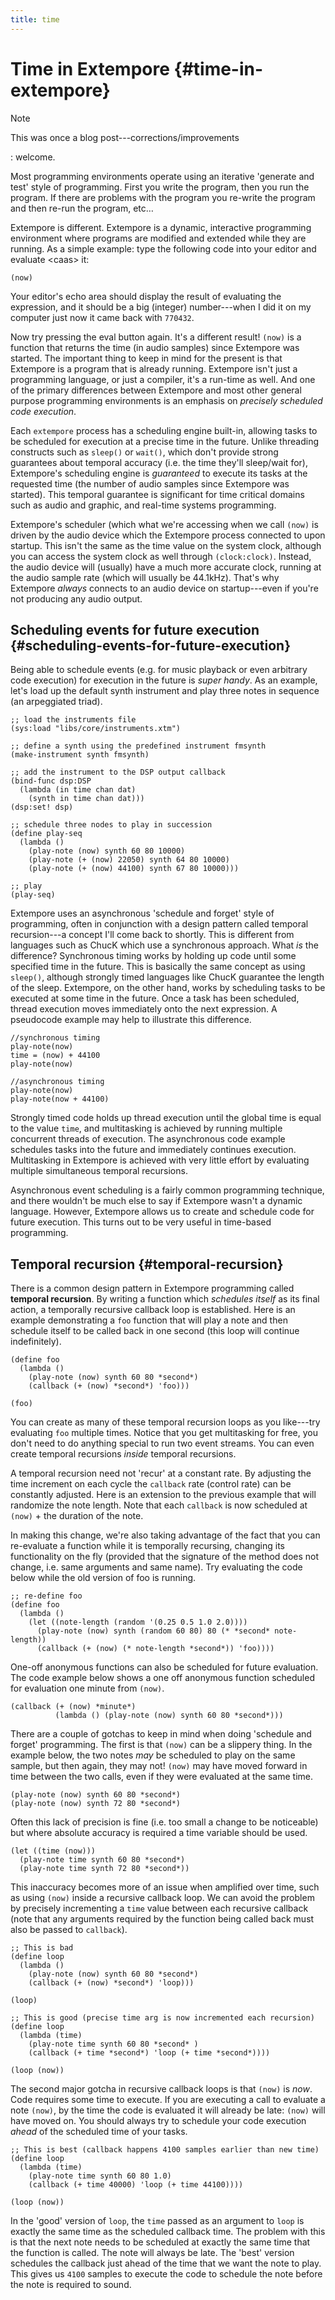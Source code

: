 ```yaml
---
title: time
---
```


# Time in Extempore {#time-in-extempore}

Note

This was once a blog post---corrections/improvements

:   welcome.

Most programming environments operate using an iterative 'generate and
test' style of programming. First you write the program, then you run
the program. If there are problems with the program you re-write the
program and then re-run the program, etc…

Extempore is different. Extempore is a dynamic, interactive programming
environment where programs are modified and extended while they are
running. As a simple example: type the following code into your editor
and <span role="doc">evaluate &lt;caas&gt;</span> it:

~~~~ sourceCode
(now)
~~~~

Your editor's echo area should display the result of evaluating the
expression, and it should be a big (integer) number---when I did it on
my computer just now it came back with `770432`.

Now try pressing the eval button again. It's a different result! `(now)`
is a function that returns the time (in audio samples) since Extempore
was started. The important thing to keep in mind for the present is that
Extempore is a program that is already running. Extempore isn't just a
programming language, or just a compiler, it's a run-time as well. And
one of the primary differences between Extempore and most other general
purpose programming environments is an emphasis on *precisely scheduled
code execution*.

Each `extempore` process has a scheduling engine built-in, allowing
tasks to be scheduled for execution at a precise time in the future.
Unlike threading constructs such as `sleep()` or `wait()`, which don't
provide strong guarantees about temporal accuracy (i.e. the time they'll
sleep/wait for), Extempore's scheduling engine is *guaranteed* to
execute its tasks at the requested time (the number of audio samples
since Extempore was started). This temporal guarantee is significant for
time critical domains such as audio and graphic, and real-time systems
programming.

Extempore's scheduler (which what we're accessing when we call `(now)`
is driven by the audio device which the Extempore process connected to
upon startup. This isn't the same as the time value on the system clock,
although you can access the system clock as well through
`(clock:clock)`. Instead, the audio device will (usually) have a much
more accurate clock, running at the audio sample rate (which will
usually be 44.1kHz). That's why Extempore *always* connects to an audio
device on startup---even if you're not producing any audio output.

## Scheduling events for future execution {#scheduling-events-for-future-execution}

Being able to schedule events (e.g. for music playback or even arbitrary
code execution) for execution in the future is *super handy*. As an
example, let's load up the default synth instrument and play three notes
in sequence (an arpeggiated triad).

~~~~ sourceCode
;; load the instruments file
(sys:load "libs/core/instruments.xtm")

;; define a synth using the predefined instrument fmsynth
(make-instrument synth fmsynth)

;; add the instrument to the DSP output callback
(bind-func dsp:DSP
  (lambda (in time chan dat)
    (synth in time chan dat)))
(dsp:set! dsp)

;; schedule three nodes to play in succession
(define play-seq
  (lambda ()
    (play-note (now) synth 60 80 10000)
    (play-note (+ (now) 22050) synth 64 80 10000)
    (play-note (+ (now) 44100) synth 67 80 10000)))

;; play
(play-seq)
~~~~

Extempore uses an asynchronous 'schedule and forget' style of
programming, often in conjunction with a design pattern called temporal
recursion---a concept I'll come back to shortly. This is different from
languages such as ChucK which use a synchronous approach. What *is* the
difference? Synchronous timing works by holding up code until some
specified time in the future. This is basically the same concept as
using `sleep()`, although strongly timed languages like ChucK guarantee
the length of the sleep. Extempore, on the other hand, works by
scheduling tasks to be executed at some time in the future. Once a task
has been scheduled, thread execution moves immediately onto the next
expression. A pseudocode example may help to illustrate this difference.

~~~~ sourceCode
//synchronous timing
play-note(now)
time = (now) + 44100
play-note(now)

//asynchronous timing
play-note(now)
play-note(now + 44100)
~~~~

Strongly timed code holds up thread execution until the global time is
equal to the value `time`, and multitasking is achieved by running
multiple concurrent threads of execution. The asynchronous code example
schedules tasks into the future and immediately continues execution.
Multitasking in Extempore is achieved with very little effort by
evaluating multiple simultaneous temporal recursions.

Asynchronous event scheduling is a fairly common programming technique,
and there wouldn't be much else to say if Extempore wasn't a dynamic
language. However, Extempore allows us to create and schedule code for
future execution. This turns out to be very useful in time-based
programming.

## Temporal recursion {#temporal-recursion}

There is a common design pattern in Extempore programming called
**temporal recursion**. By writing a function which *schedules itself*
as its final action, a temporally recursive callback loop is
established. Here is an example demonstrating a `foo` function that will
play a note and then schedule itself to be called back in one second
(this loop will continue indefinitely).

~~~~ sourceCode
(define foo
  (lambda ()
    (play-note (now) synth 60 80 *second*)
    (callback (+ (now) *second*) 'foo)))

(foo)
~~~~

You can create as many of these temporal recursion loops as you
like---try evaluating `foo` multiple times. Notice that you get
multitasking for free, you don't need to do anything special to run two
event streams. You can even create temporal recursions *inside* temporal
recursions.

A temporal recursion need not 'recur' at a constant rate. By adjusting
the time increment on each cycle the `callback` rate (control rate) can
be constantly adjusted. Here is an extension to the previous example
that will randomize the note length. Note that each `callback` is now
scheduled at `(now)` + the duration of the note.

In making this change, we're also taking advantage of the fact that you
can re-evaluate a function while it is temporally recursing, changing
its functionality on the fly (provided that the signature of the method
does not change, i.e. same arguments and same name). Try evaluating the
code below while the old version of foo is running.

~~~~ sourceCode
;; re-define foo
(define foo
  (lambda ()
    (let ((note-length (random '(0.25 0.5 1.0 2.0))))
      (play-note (now) synth (random 60 80) 80 (* *second* note-length))
      (callback (+ (now) (* note-length *second*)) 'foo))))
~~~~

One-off anonymous functions can also be scheduled for future evaluation.
The code example below shows a one off anonymous function scheduled for
evaluation one minute from `(now)`.

~~~~ sourceCode
(callback (+ (now) *minute*)
          (lambda () (play-note (now) synth 60 80 *second*)))
~~~~

There are a couple of gotchas to keep in mind when doing 'schedule and
forget' programming. The first is that `(now)` can be a slippery thing.
In the example below, the two notes *may* be scheduled to play on the
same sample, but then again, they may not! `(now)` may have moved
forward in time between the two calls, even if they were evaluated at
the same time.

~~~~ sourceCode
(play-note (now) synth 60 80 *second*)
(play-note (now) synth 72 80 *second*)
~~~~

Often this lack of precision is fine (i.e. too small a change to be
noticeable) but where absolute accuracy is required a time variable
should be used.

~~~~ sourceCode
(let ((time (now)))
  (play-note time synth 60 80 *second*)
  (play-note time synth 72 80 *second*))
~~~~

This inaccuracy becomes more of an issue when amplified over time, such
as using `(now)` inside a recursive callback loop. We can avoid the
problem by precisely incrementing a `time` value between each recursive
callback (note that any arguments required by the function being called
back must also be passed to `callback`).

~~~~ sourceCode
;; This is bad
(define loop
  (lambda ()
    (play-note (now) synth 60 80 *second*)
    (callback (+ (now) *second*) 'loop)))

(loop)

;; This is good (precise time arg is now incremented each recursion)
(define loop
  (lambda (time)
    (play-note time synth 60 80 *second* )
    (callback (+ time *second*) 'loop (+ time *second*))))

(loop (now))
~~~~

The second major gotcha in recursive callback loops is that `(now)` is
*now*. Code requires some time to execute. If you are executing a call
to evaluate a note `(now)`, by the time the code is evaluated it will
already be late: `(now)` will have moved on. You should always try to
schedule your code execution *ahead* of the scheduled time of your
tasks.

~~~~ sourceCode
;; This is best (callback happens 4100 samples earlier than new time)
(define loop
  (lambda (time)
    (play-note time synth 60 80 1.0)
    (callback (+ time 40000) 'loop (+ time 44100))))

(loop (now))
~~~~

In the 'good' version of `loop`, the `time` passed as an argument to
`loop` is exactly the same time as the scheduled callback time. The
problem with this is that the next note needs to be scheduled at exactly
the same time that the function is called. The note will always be late.
The 'best' version schedules the callback just ahead of the time that we
want the note to play. This gives us `4100` samples to execute the code
to schedule the note before the note is required to sound.
